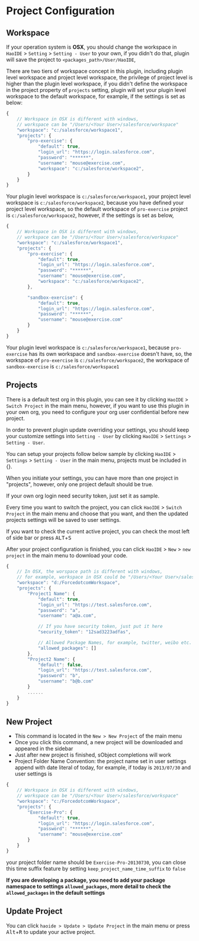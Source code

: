
# Project Configuration
## Workspace
If your operation system is **OSX**, you should change the workspace in ```HaoIDE``` > ```Setting``` > ```Setting - User``` to your own, if you didn't do that, plugin will save the project to ```<packages_path>/User/HaoIDE```, 

There are two tiers of workspace concept in this plugin, including plugin level workspace and project level workspace, the privilege of project level is higher than the plugin level workspace, if you didn't define the workspace in the project property of ```projects``` setting, plugin will set your plugin level workspace to the default workspace, for example, if the settings is set as below:

```javascript
{
    // Workspace in OSX is different with windows, 
    // workspace can be "/Users/<Your User>/salesforce/workspace"
    "workspace": "c:/salesforce/workspace1",
    "projects": {
        "pro-exercise": {
            "default": true,
            "login_url": "https://login.salesforce.com",
            "password": "******",
            "username": "mouse@exercise.com",
            "workspace": "c:/salesforce/workspace2",
        }
    }
}
```

Your plugin level workspace is ```c:/salesforce/workspace1```, your project level workspace is ```c:/salesforce/workspace2```, because you have defined your project level workspace, so the default workspace of ```pro-exercise``` project is ```c:/salesforce/workspace2```, however, if the settings is set as below,

```javascript
{
    // Workspace in OSX is different with windows, 
    // workspace can be "/Users/<Your User>/salesforce/workspace"
    "workspace": "c:/salesforce/workspace1",
    "projects": {
        "pro-exercise": {
            "default": true,
            "login_url": "https://login.salesforce.com",
            "password": "******",
            "username": "mouse@exercise.com",
            "workspace": "c:/salesforce/workspace2",
        },

        "sandbox-exercise": {
            "default": true,
            "login_url": "https://login.salesforce.com",
            "password": "******",
            "username": "mouse@exercise.com"
        }
    }
}
```

Your plugin level workspace is ```c:/salesforce/workspace1```, because ```pro-exercise``` has its own workspace and ```sandbox-exercise``` doesn't have, so, the workspace of ```pro-exercise``` is ```c:/salesforce/workspace2```, the workspace of ```sandbox-exercise``` is ```c:/salesforce/workspace1```


## Projects
There is a default test org in this plugin, you can see it by clicking ```HaoIDE``` > ```Switch Project``` in the main menu, however, if you want to use this plugin in your own org, you need to configure your org user confidential before new project.

In order to prevent plugin update overriding your settings, you should keep your customize settings into ```Setting - User``` by clicking ```HaoIDE``` > ```Settings``` > ```Setting - User```.

You can setup your projects follow below sample by clicking ```HaoIDE``` > ```Settings``` > ```Setting - User``` in the main menu, projects must be included in {}.

When you initiate your settings, you can have more than one project in "projects", however, only one project default should be true.

If your own org login need security token, just set it as sample.

Every time you want to switch the project, you can click ```HaoIDE``` > ```Switch Project``` in the main menu and choose that you want, and then the updated projects settings will be saved to user settings.

If you want to check the current active project, you can check the most left of side bar or press <kbd>ALT</kbd>+<kbd>S</kbd>

After your project configuration is finished, you can click ```HaoIDE``` > ```New``` > ```new project``` in the main menu to download your code.
```javascript
{
    // In OSX, the worspace path is different with windows,
    // for example, workspace in OSX could be "/Users/<Your User>/salesforce/workspace"
    "workspace": "d:/ForcedotcomWorkspace",
    "projects": {
        "Project1 Name": {
            "default": true,
            "login_url": "https://test.salesforce.com",
            "password": "a",
            "username": "a@a.com",

            // If you have security token, just put it here
            "security_token": "12sad3223adfas",

            // Allowed Package Names, for example, twitter, weibo etc.
            "allowed_packages": []
        },
        "Project2 Name": {
            "default": false,
            "login_url": "https://test.salesforce.com",
            "password": "b",
            "username": "b@b.com"
        }
        ......
    }
}
```


## New Project
+ This command is located in the ``New > New Project`` of the main menu
+ Once you click this command, a new project will be downloaded and appeared in the sidebar
+ Just after new project is finished, sObject completions will work
+ Project Folder Name Convention: the project name set in user settings append with date literal of today, for example,
if today is ```2013/07/30``` and user settings is 

```javascript
{
    // Workspace in OSX is different with windows, 
    // workspace can be "/Users/<Your User>/salesforce/workspace"
    "workspace": "c:/ForcedotcomWorkspace",
    "projects": {
        "Exercise-Pro": {
            "default": true,
            "login_url": "https://login.salesforce.com",
            "password": "******",
            "username": "mouse@exercise.com"
        }
    }
}
```
your project folder name should be ```Exercise-Pro-20130730```, you can close this time suffix feature by setting ```keep_project_name_time_suffix``` to ``false``

**If you are developing a package, you need to add your package namespace to settings ``allowed_packages``, more detail to check the ``allowed_packages`` in the default settings**

## Update Project
You can click ```haoide > Update > Update Project``` in the main menu or press <kbd>Alt</kbd>+<kbd>R</kbd> to update your active project.
